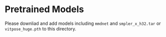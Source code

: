 # Pretrained Models

Please downliad and add models including `mmdnet` and `smpler_x_h32.tar` or `vitpose_huge.pth` to this directory.